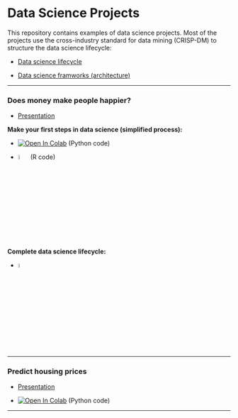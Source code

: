 # Data Science Projects

This repository contains examples of data science projects. Most of the projects use the cross-industry standard for data mining (CRISP-DM) to structure the data science lifecycle:

* [Data science lifecycle](https://docs.google.com/presentation/d/1Y_6d-yv0Wq9WQvWkYS64KYkcSoswewm-7t2jfSz3aT4/edit?usp=sharing)

* [Data science framworks (architecture)](https://docs.google.com/presentation/d/1vP66PWVn9XtdU2oqJSM4xnfn_xCbs7qvlMRP9826uDY/edit?usp=sharing)


---

### Does money make people happier?

* [Presentation](https://docs.google.com/presentation/d/1g7wgZO_OaiFChKNxSazELcz7ylIlJViQpYh2chLxjdE/edit?usp=sharing)

**Make your first steps in data science (simplified process):**

* [![Open In Colab](https://colab.research.google.com/assets/colab-badge.svg)](https://colab.research.google.com/github/kirenz/data-science-projects/blob/master/ds-first-steps-happy-gdp.ipynb) (Python code)

* [<img src="https://www.r-project.org/logo/Rlogo.svg" width="5%">](http://htmlpreview.github.io/?https://github.com/kirenz/data-science-projects/blob/master/ds-first-steps-happy-gdp-1.html) (R code)

**Complete data science lifecycle:**

* [<img src="https://www.r-project.org/logo/Rlogo.svg" width="5%">](http://htmlpreview.github.io/?https://github.com/kirenz/data-science-projects/blob/master/ds-first-steps-happy-gdp-2.html)

---

### Predict housing prices

* [Presentation](https://docs.google.com/presentation/d/1LXZTBUupzfc8XR1xR98194MAQvdKb4cbYvqOcOrs62A/edit#slide=id.p)

* [![Open In Colab](https://colab.research.google.com/assets/colab-badge.svg)](https://colab.research.google.com/github/kirenz/data-science-projects/blob/master/ds-housing.ipynb) (Python code)

---





